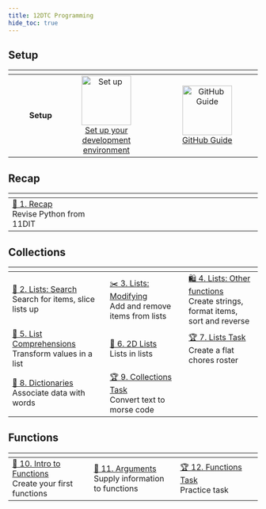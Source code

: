 ```yaml
---
title: 12DTC Programming
hide_toc: true
---
```


## Setup

| <img width=300 /> | <img width=750 /> | <img width=750 /> |
| --: | :-: | :-: |
| **Setup** | <a href="/classroom/setup"><image src="/img/setup.svg" title="Set up" width=100><br>Set up your development environment | <a href="/classroom/github"><image src="/img/github_bw.svg" title="GitHub Guide" width=100><br>GitHub Guide |

## Recap

| <img width=500 /> | <img width=500 /> | <img width=500 /> |
| :-- | :-- | :-- |
| [🐍 1. Recap](recap.md)<br>Revise Python from 11DIT |

## Collections

| <img width=500 /> | <img width=500 /> | <img width=500 /> |
| :-- | :-- | :-- |
| [🛒 2. Lists: Search](lists-01-search.md)<br>Search for items, slice lists up | [✂️ 3. Lists: Modifying](lists-02-modifying.md)<br>Add and remove items from lists | [🛍 4. Lists: Other functions](lists-03-functions.md)<br>Create strings, format items, sort and reverse |
| [📜 5. List Comprehensions](lists-04-comprehensions.md)<br>Transform values in a list | [🧊 6. 2D Lists](lists-05-2d.md)<br>Lists in lists | [🏆 7. Lists Task](lists-task.md)<br>Create a flat chores roster |
| [📕 8. Dictionaries](dictionaries.md)<br>Associate data with words | [🏆 9. Collections Task](collections-task.md)<br>Convert text to morse code | |

## Functions

| <img width=500 /> | <img width=500 /> | <img width=500 /> |
| :-- | :-- | :-- |
| [🧪 10. Intro to Functions](functions-01-basic.md)<br>Create your first functions | [🤬 11. Arguments](functions-02-arguments.md)<br>Supply information to functions | [🏆 12. Functions Task](#)<br>Practice task |